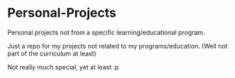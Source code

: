 # Personal-Projects
Personal projects not from a specific learning/educational program. 

Just a repo for my projects not related to my programs/education. (Well not part of the curriculum at least)

Not really much special, yet at least :p 
